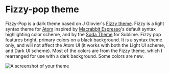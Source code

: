 # Fizzy-pop theme

Fizzy-Pop is a dark theme based on J Glovier's [Fizzy theme](https://github.com/jglovier/fizzy). Fizzy is a light syntax theme for [Atom](http://atom.io/) inspired by [Macrabbit Espresso](http://macrabbit.com/espresso/)'s default syntax highlighting color scheme, and by the [Soda Theme](https://github.com/buymeasoda/soda-theme) for Sublime.
Fizzy pop features bright, primary colors on a black background. It is a syntax theme only, and will not affect the Atom UI (it works with both the Light UI scheme, and Dark UI scheme).  Most of the colors are from the Fizzy theme, which I rearranged for use with a dark background.  Some colors are new.

![A screenshot of your theme](https://drive.google.com/uc?id=0B-V6HR25uD_SUDhjTlRINnlLVjQ)
